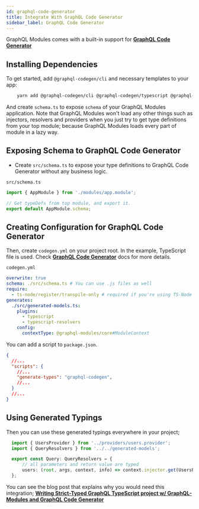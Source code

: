```yaml
---
id: graphql-code-generator
title: Integrate With GraphQL Code Generator
sidebar_label: GraphQL Code Generator
---
```


GraphQL Modules comes with a built-in support for **[GraphQL Code Generator](https://graphql-code-generator.com)**

## Installing Dependencies

To get started, add `@graphql-codegen/cli` and necessary templates to your app:

```bash
    yarn add @graphql-codegen/cli @graphql-codegen/typescript @graphql-codegen/typescript-resolvers
```

And create `schema.ts` to expose `schema` of your GraphQL Modules application.
Note that GraphQL Modules won't load any other things such as injectors, resolvers and providers when you just try to get type definitions from your top module; because GraphQL Modules loads every part of module in a lazy way.

## Exposing Schema to GraphQL Code Generator

- Create `src/schema.ts` to expose your type definitions to GraphQL Code Generator without any business logic.

`src/schema.ts`

```typescript
import { AppModule } from './modules/app.module';

// Get typeDefs from top module, and export it.
export default AppModule.schema;
```

## Creating Configuration for GraphQL Code Generator

Then, create `codegen.yml` on your project root. In the example, TypeScript file is used.
Check **[GraphQL Code Generator](https://graphql-code-generator.com/)** docs for more details.

`codegen.yml`

```yaml
overwrite: true
schema: ./src/schema.ts # You can use .js files as well
require:
  - ts-node/register/transpile-only # required if you're using TS-Node
generates:
  ./src/generated-models.ts:
    plugins:
      - typescript
      - typescript-resolvers
    config:
      contextType: @graphql-modules/core#ModuleContext
```

You can add a script to `package.json`.

```json
{
  //...
  "scripts": {
    //...
    "generate-types": "graphql-codegen",
    //...
  }
  //...
}
```

## Using Generated Typings

Then you can use these generated typings everywhere in your project;

```typescript
  import { UsersProvider } from '../providers/users.provider';
  import { QueryResolvers } from '../../generated-models';

  export const Query: QueryResolvers = {
      // all parameters and return value are typed
      users: (root, args, context, info) => context.injector.get(UsersProvider).getUsers(args)
  };
```

You can see the blog post that explains why you would need this integration;
**[Writing Strict-Typed GraphQL TypeScript project w/ GraphQL-Modules and GraphQL Code Generator](https://medium.com/p/c22f6caa17b8)**

